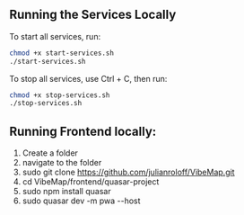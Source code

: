 ## Running the Services Locally

To start all services, run:
```bash
chmod +x start-services.sh
./start-services.sh
```

To stop all services, use Ctrl + C, then run:
```bash
chmod +x stop-services.sh
./stop-services.sh
```


## Running Frontend locally:
1. Create a folder
2. navigate to the folder
3. sudo git clone https://github.com/julianroloff/VibeMap.git
4. cd VibeMap/frontend/quasar-project
5. sudo npm install quasar
6. sudo quasar dev -m pwa --host
